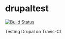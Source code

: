 # drupaltest

[![Build Status](https://travis-ci.org/DabbaghQA/drupaltest.svg?branch=8.x-1.x)](https://travis-ci.org/DabbaghQA/drupaltest)

Testing Drupal on Travis-CI
